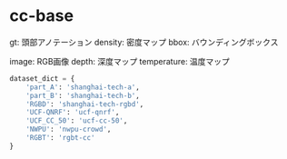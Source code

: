 # cc-base

gt: 頭部アノテーション
density: 密度マップ
bbox: バウンディングボックス

image: RGB画像
depth: 深度マップ
temperature: 温度マップ

```python
dataset_dict = {
    'part_A': 'shanghai-tech-a', 
    'part_B': 'shanghai-tech-b', 
    'RGBD': 'shanghai-tech-rgbd', 
    'UCF-QNRF': 'ucf-qnrf',
    'UCF_CC_50': 'ucf-cc-50',
    'NWPU': 'nwpu-crowd', 
    'RGBT': 'rgbt-cc'
}
```